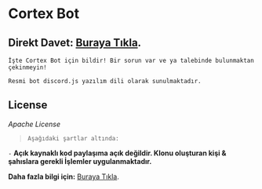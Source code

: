 # Cortex Bot

## Direkt Davet: [Buraya Tıkla](https://discordapp.com/oauth2/authorize?client_id=602585371489861634&scope=bot&permissions=805315704).
`İşte Cortex Bot için bildir! Bir sorun var ve ya talebinde bulunmaktan çekinmeyin!`

`Resmi bot discord.js yazılım dili olarak sunulmaktadır.`


## License

*Apache License*

> `Aşağıdaki şartlar altında:`

`-` **Açık kaynaklı kod paylaşıma açık değildir. Klonu oluşturan kişi & şahıslara gerekli İşlemler uygulanmaktadır.**


**Daha fazla bilgi için:** [Buraya Tıkla](https://discord.gg/Jt3ASq).
